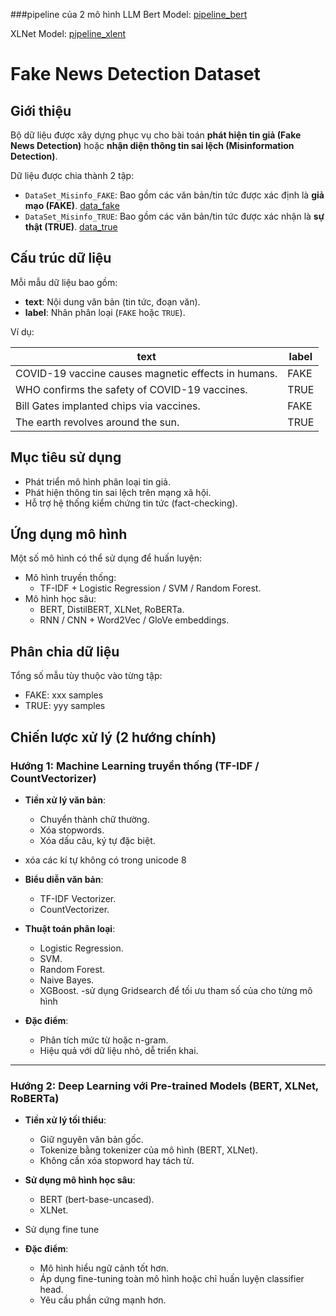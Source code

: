 ###pipeline của 2 mô hình LLM
Bert Model: [pipeline_bert](https://drive.google.com/drive/folders/19gVt4VBPBq2HasQxvw0wRPsYJ-IDUqMR?usp=drive_link)

XLNet Model: [pipeline_xlent](https://drive.google.com/drive/folders/13wgIZQpbukjTM9BkyU5N55DnbY6Vlm13?usp=drive_link)
# Fake News Detection Dataset

##  Giới thiệu

Bộ dữ liệu được xây dựng phục vụ cho bài toán **phát hiện tin giả (Fake News Detection)** hoặc **nhận diện thông tin sai lệch (Misinformation Detection)**.

Dữ liệu được chia thành 2 tập:
- `DataSet_Misinfo_FAKE`: Bao gồm các văn bản/tin tức được xác định là **giả mạo (FAKE)**. [data_fake](https://drive.google.com/file/d/1RiZvNZgw9oJOSyjlhWX0j8O1W4dJIzgE/view?usp=drive_link)
- `DataSet_Misinfo_TRUE`: Bao gồm các văn bản/tin tức được xác nhận là **sự thật (TRUE)**. [data_true](https://drive.google.com/file/d/1RiZvNZgw9oJOSyjlhWX0j8O1W4dJIzgE/view?usp=drive_link)

##  Cấu trúc dữ liệu

Mỗi mẫu dữ liệu bao gồm:
- **text**: Nội dung văn bản (tin tức, đoạn văn).
- **label**: Nhãn phân loại (`FAKE` hoặc `TRUE`).

Ví dụ:

| text                                                   | label |
|--------------------------------------------------------|-------|
| COVID-19 vaccine causes magnetic effects in humans.    | FAKE  |
| WHO confirms the safety of COVID-19 vaccines.          | TRUE  |
| Bill Gates implanted chips via vaccines.               | FAKE  |
| The earth revolves around the sun.                     | TRUE  |

##  Mục tiêu sử dụng

- Phát triển mô hình phân loại tin giả.
- Phát hiện thông tin sai lệch trên mạng xã hội.
- Hỗ trợ hệ thống kiểm chứng tin tức (fact-checking).

##  Ứng dụng mô hình

Một số mô hình có thể sử dụng để huấn luyện:
- Mô hình truyền thống:
  - TF-IDF + Logistic Regression / SVM / Random Forest.
- Mô hình học sâu:
  - BERT, DistilBERT, XLNet, RoBERTa.
  - RNN / CNN + Word2Vec / GloVe embeddings.

##  Phân chia dữ liệu

Tổng số mẫu tùy thuộc vào từng tập:
- FAKE: xxx samples
- TRUE: yyy samples
##  Chiến lược xử lý (2 hướng chính)

###  Hướng 1: Machine Learning truyền thống (TF-IDF / CountVectorizer)

- **Tiền xử lý văn bản**:
  - Chuyển thành chữ thường.
  - Xóa stopwords.
  - Xóa dấu câu, ký tự đặc biệt.
- xóa các kí tự không có trong unicode 8
- **Biểu diễn văn bản**:
  - TF-IDF Vectorizer.
  - CountVectorizer.

- **Thuật toán phân loại**:
  - Logistic Regression.
  - SVM.
  - Random Forest.
  - Naive Bayes.
  - XGBoost.
-sử dụng Gridsearch để tối ưu tham số của cho từng mô hình 
- **Đặc điểm**:
  - Phân tích mức từ hoặc n-gram.
  - Hiệu quả với dữ liệu nhỏ, dễ triển khai.

---

###  Hướng 2: Deep Learning với Pre-trained Models (BERT, XLNet, RoBERTa)

- **Tiền xử lý tối thiểu**:
  - Giữ nguyên văn bản gốc.
  - Tokenize bằng tokenizer của mô hình (BERT, XLNet).
  - Không cần xóa stopword hay tách từ.

- **Sử dụng mô hình học sâu**:
  - BERT (bert-base-uncased).
  - XLNet.
- Sử dụng fine tune 
- **Đặc điểm**:
  - Mô hình hiểu ngữ cảnh tốt hơn.
  - Áp dụng fine-tuning toàn mô hình hoặc chỉ huấn luyện classifier head.
  - Yêu cầu phần cứng mạnh hơn.

